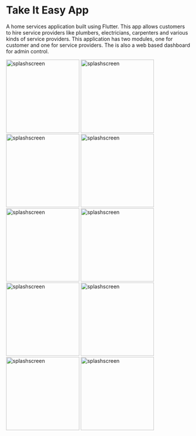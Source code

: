 # Take It Easy App
A home services application built using Flutter. This app allows customers to hire service providers like plumbers, electricians, carpenters and various kinds of service providers. This application has two modules, one for customer and one for service providers. The is also a web based dashboard for admin control.

<p float="lef>
<img src="https://user-images.githubusercontent.com/34773162/192183930-ae6d754a-6bf9-4f54-bac8-bce470ed7431.jpg" alt="splashscreen" width="200">
<img src="https://user-images.githubusercontent.com/34773162/192184438-d955237d-f50d-48eb-a4fb-e3286d231ac0.jpg" alt="splashscreen" width="200">
<img src="https://user-images.githubusercontent.com/34773162/192184535-12923ced-8e12-4d4f-9a2a-bb5ddef19b97.jpg" alt="splashscreen" width="200">
<img src="https://user-images.githubusercontent.com/34773162/192184558-f27b7f9c-d157-43cd-87c8-ada9009b8861.jpg" alt="splashscreen" width="200">
<img src="https://user-images.githubusercontent.com/34773162/192184570-2861ecdd-2e3f-40d8-a0d9-bc47ced1e8c5.jpg" alt="splashscreen" width="200">
<img src="https://user-images.githubusercontent.com/34773162/192184602-e56cc771-4e35-49df-ab3d-be1d6dde43de.jpg" alt="splashscreen" width="200">
<img src="https://user-images.githubusercontent.com/34773162/192184670-86f91e48-348d-4603-aff6-fc4d64974c26.jpg" alt="splashscreen" width="200">
<img src="https://user-images.githubusercontent.com/34773162/192184695-693ca5c9-ebab-44b3-8933-239cf2bc0147.jpg" alt="splashscreen" width="200">
<img src="https://user-images.githubusercontent.com/34773162/192184771-77d9923a-0bba-44ba-ad05-5aa08769b439.jpg" alt="splashscreen" width="200">
<img src="https://user-images.githubusercontent.com/34773162/192184832-8de64d7b-7bd3-40a3-8410-78297aac6cdd.jpg" alt="splashscreen" width="200">
<img src="https://user-images.githubusercontent.com/34773162/192184841-8c8069de-7524-4213-84bc-de5dee5e449e.jpg" alt="splashscreen" width="200">
</p>


